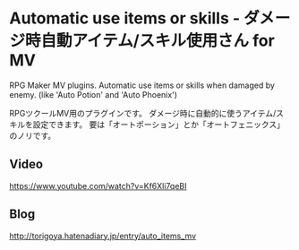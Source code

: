 # Automatic use items or skills - ダメージ時自動アイテム/スキル使用さん for MV

RPG Maker MV plugins.
Automatic use items or skills when damaged by enemy.
(like 'Auto Potion' and 'Auto Phoenix')

RPGツクールMV用のプラグインです。
ダメージ時に自動的に使うアイテム/スキルを設定できます。
要は「オートポーション」とか「オートフェニックス」のノリです。

## Video
https://www.youtube.com/watch?v=Kf6Xli7qeBI

## Blog
http://torigoya.hatenadiary.jp/entry/auto_items_mv

